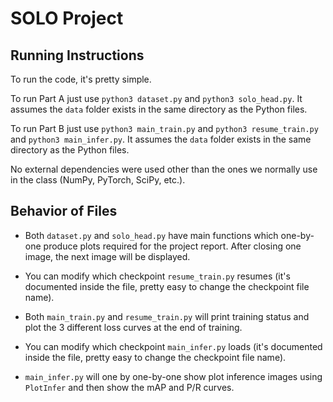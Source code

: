 # SOLO Project

## Running Instructions

To run the code, it's pretty simple. 

To run Part A just use `python3 dataset.py` and `python3 solo_head.py`. It assumes the `data` folder exists in the same directory as the Python files.

To run Part B just use `python3 main_train.py` and `python3 resume_train.py` and `python3 main_infer.py`. It assumes the `data` folder exists in the same directory as the Python files.

No external dependencies were used other than the ones we normally use in the class (NumPy, PyTorch, SciPy, etc.).


## Behavior of Files

* Both `dataset.py` and `solo_head.py` have main functions which one-by-one produce plots required for the project report. After closing one image, the next image will be displayed.

* You can modify which checkpoint `resume_train.py` resumes (it's documented inside the file, pretty easy to change the checkpoint file name).

* Both `main_train.py` and `resume_train.py` will print training status and plot the 3 different loss curves at the end of training.

* You can modify which checkpoint `main_infer.py` loads (it's documented inside the file, pretty easy to change the checkpoint file name).

* `main_infer.py` will one by one-by-one show plot inference images using `PlotInfer` and then show the mAP and P/R curves.

